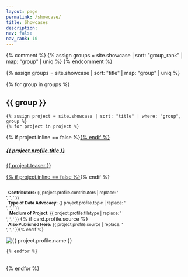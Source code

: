 ```yaml
---
layout: page
permalink: /showcase/
title: Showcases
description: 
nav: false
nav_rank: 10
---
```


{% comment %} 
{% assign groups = site.showcase | sort: "group_rank" | map: "group" | uniq %} 
{% endcomment %}

{% assign groups = site.showcase | sort: "title" | map: "group" | uniq %}

{% for group in groups %}

## {{ group }}

	{% assign project = site.showcase | sort: "title" | where: "group", group %}
	{% for project in project %}


<p>
    <div class="card {% if project.inline == false %}hoverable{% endif %}">
        <div class="row no-gutters">
            <div class="team col-sm-8 col-md-6">
                <div class="card-body">
                    {% if project.inline == false %}<a href="{{ project.url | relative_url }}">{% endif %}
                    <h5 class="card-title">{{ project.profile.title }}</h5>
                    <p class="card-text">
                        {{ project.teaser }}
                    </p>
                    {% if project.inline == false %}</a>{% endif %}
                    <p class="card-text">
			<small class="test-muted"><br><i class="fa-solid fa-people-group"></i><b>&nbsp; Contributors:</b> {{ project.profile.contributors | replace: '<br />', ', ' }}</small> 
                        <br><small class="test-muted"><i class="fa-solid fa-layer-group"></i><b>&nbsp; Type of Data Advocacy:</b> {{ project.profile.topic | replace: '<br />', ', ' }}</small> 
			<br><small class="test-muted">&nbsp;<i class="fa-solid fa-file"></i><b>&nbsp; Medium of Project:</b> {{ project.profile.filetype | replace: '<br />', ', ' }}</small> 
			{% if card.profile.source %}<br><small class="test-muted"><i class="fa-solid fa-link"></i><b>&nbsp; Also Published Here:</b> {{ project.profile.source | replace: '<br />', ', ' }}{% endif %}</small> 
                    </p>
                </div></div>
		<div class="col-sm-4 col-md-6">
                <img src="{{ '/assets/img/' | append: project.profile.image | relative_url }}" class="card-img img-fluid" alt="{{ project.profile.name }}" />
            </div>
            </div>
        </div>
</p>

	{% endfor %}
<br>
{% endfor %}
